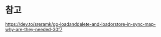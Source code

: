 
# 참고
https://dev.to/sreramk/go-loadanddelete-and-loadorstore-in-sync-map-why-are-they-needed-30f7

